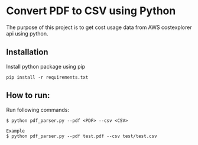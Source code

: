 Convert PDF to CSV using Python
===============================

The purpose of this project is to get cost usage data from AWS costexplorer api using python.


Installation
------------

Install python package using pip

    pip install -r requirements.txt



How to run:
------------

Run following commands:

    $ python pdf_parser.py --pdf <PDF> --csv <CSV>

    Example
    $ python pdf_parser.py --pdf test.pdf --csv test/test.csv
